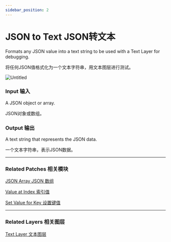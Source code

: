 ```yaml
---
sidebar_position: 2
---
```


# JSON to Text JSON转文本

Formats any JSON value into a text string to be used with a Text Layer for debugging.

将任何JSON值格式化为一个文本字符串，用文本图层进行测试。

![Untitled](https://s3.us-west-2.amazonaws.com/secure.notion-static.com/5940d8cd-c766-4674-b2d3-fb7f7b624f00/Untitled.png?X-Amz-Algorithm=AWS4-HMAC-SHA256&X-Amz-Content-Sha256=UNSIGNED-PAYLOAD&X-Amz-Credential=AKIAT73L2G45EIPT3X45%2F20220602%2Fus-west-2%2Fs3%2Faws4_request&X-Amz-Date=20220602T164708Z&X-Amz-Expires=86400&X-Amz-Signature=819bd186cda727894573738518a3b87925c4c1a34de91ac147d2d75b49dd0165&X-Amz-SignedHeaders=host&response-content-disposition=filename%20%3D%22Untitled.png%22&x-id=GetObject)

### Input 输入

A JSON object or array.

JSON对象或数组。

### Output 输出

A text string that represents the JSON data.

一个文本字符串，表示JSON数据。

------

### Related Patches 相关模块

[JSON Array JSON 数组](./JSON%20Array)

[Value at Index 索引值](./Value%20at%20Index)

[Set Value for Key 设置键值](./Set%20Value%20for%20Key)

------

### Related Layers 相关图层

[Text Layer 文本图层](../Layer/Text%20Layer)
